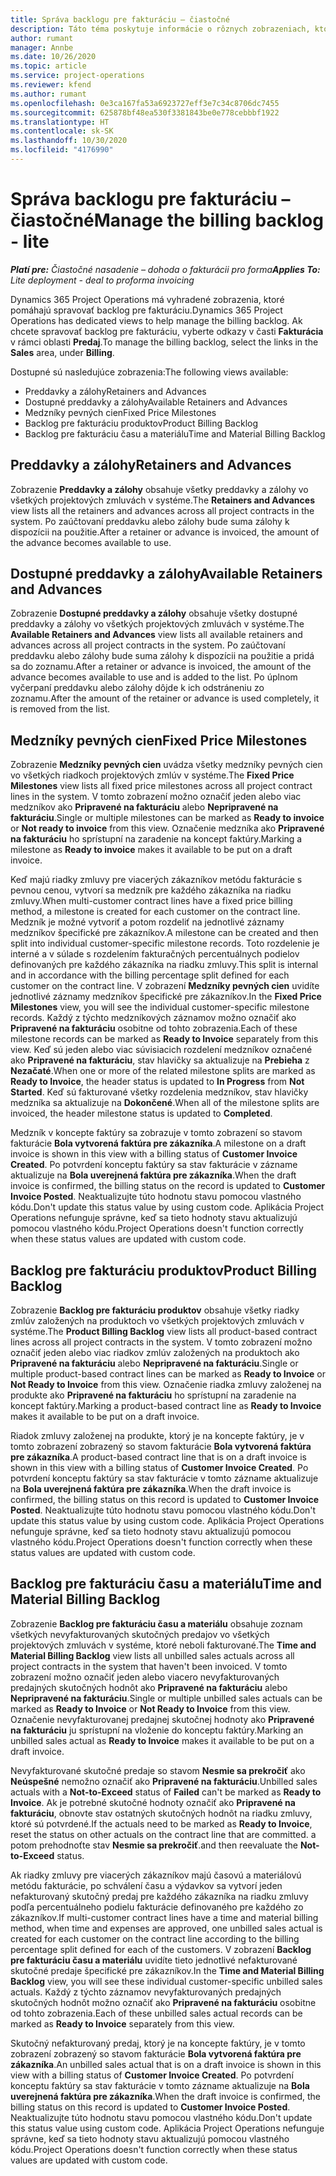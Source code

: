 ```yaml
---
title: Správa backlogu pre fakturáciu – čiastočné
description: Táto téma poskytuje informácie o rôznych zobrazeniach, ktoré je možné použiť pri správe backlogu pre fakturáciu.
author: rumant
manager: Annbe
ms.date: 10/26/2020
ms.topic: article
ms.service: project-operations
ms.reviewer: kfend
ms.author: rumant
ms.openlocfilehash: 0e3ca167fa53a6923727eff3e7c34c8706dc7455
ms.sourcegitcommit: 625878bf48ea530f3381843be0e778cebbbf1922
ms.translationtype: HT
ms.contentlocale: sk-SK
ms.lasthandoff: 10/30/2020
ms.locfileid: "4176990"
---
```

# <a name="manage-the-billing-backlog---lite"></a><span data-ttu-id="e38d6-103">Správa backlogu pre fakturáciu – čiastočné</span><span class="sxs-lookup"><span data-stu-id="e38d6-103">Manage the billing backlog - lite</span></span>

<span data-ttu-id="e38d6-104">_**Platí pre:** Čiastočné nasadenie – dohoda o fakturácii pro forma_</span><span class="sxs-lookup"><span data-stu-id="e38d6-104">_**Applies To:** Lite deployment - deal to proforma invoicing_</span></span>

<span data-ttu-id="e38d6-105">Dynamics 365 Project Operations má vyhradené zobrazenia, ktoré pomáhajú spravovať backlog pre fakturáciu.</span><span class="sxs-lookup"><span data-stu-id="e38d6-105">Dynamics 365 Project Operations has dedicated views to help manage the billing backlog.</span></span> <span data-ttu-id="e38d6-106">Ak chcete spravovať backlog pre fakturáciu, vyberte odkazy v časti **Fakturácia** v rámci oblasti **Predaj**.</span><span class="sxs-lookup"><span data-stu-id="e38d6-106">To manage the billing backlog, select the links in the **Sales** area, under **Billing**.</span></span> 

<span data-ttu-id="e38d6-107">Dostupné sú nasledujúce zobrazenia:</span><span class="sxs-lookup"><span data-stu-id="e38d6-107">The following views available:</span></span>

- <span data-ttu-id="e38d6-108">Preddavky a zálohy</span><span class="sxs-lookup"><span data-stu-id="e38d6-108">Retainers and Advances</span></span>
- <span data-ttu-id="e38d6-109">Dostupné preddavky a zálohy</span><span class="sxs-lookup"><span data-stu-id="e38d6-109">Available Retainers and Advances</span></span>
- <span data-ttu-id="e38d6-110">Medzníky pevných cien</span><span class="sxs-lookup"><span data-stu-id="e38d6-110">Fixed Price Milestones</span></span>
- <span data-ttu-id="e38d6-111">Backlog pre fakturáciu produktov</span><span class="sxs-lookup"><span data-stu-id="e38d6-111">Product Billing Backlog</span></span>
- <span data-ttu-id="e38d6-112">Backlog pre fakturáciu času a materiálu</span><span class="sxs-lookup"><span data-stu-id="e38d6-112">Time and Material Billing Backlog</span></span>

## <a name="retainers-and-advances"></a><span data-ttu-id="e38d6-113">Preddavky a zálohy</span><span class="sxs-lookup"><span data-stu-id="e38d6-113">Retainers and Advances</span></span>

<span data-ttu-id="e38d6-114">Zobrazenie **Preddavky a zálohy** obsahuje všetky preddavky a zálohy vo všetkých projektových zmluvách v systéme.</span><span class="sxs-lookup"><span data-stu-id="e38d6-114">The **Retainers and Advances** view lists all the retainers and advances across all project contracts in the system.</span></span> <span data-ttu-id="e38d6-115">Po zaúčtovaní preddavku alebo zálohy bude suma zálohy k dispozícii na použitie.</span><span class="sxs-lookup"><span data-stu-id="e38d6-115">After a retainer or advance is invoiced, the amount of the advance becomes available to use.</span></span>

## <a name="available-retainers-and-advances"></a><span data-ttu-id="e38d6-116">Dostupné preddavky a zálohy</span><span class="sxs-lookup"><span data-stu-id="e38d6-116">Available Retainers and Advances</span></span>

<span data-ttu-id="e38d6-117">Zobrazenie **Dostupné preddavky a zálohy** obsahuje všetky dostupné preddavky a zálohy vo všetkých projektových zmluvách v systéme.</span><span class="sxs-lookup"><span data-stu-id="e38d6-117">The **Available Retainers and Advances** view lists all available retainers and advances across all project contracts in the system.</span></span> <span data-ttu-id="e38d6-118">Po zaúčtovaní preddavku alebo zálohy bude suma zálohy k dispozícii na použitie a pridá sa do zoznamu.</span><span class="sxs-lookup"><span data-stu-id="e38d6-118">After a retainer or advance is invoiced, the amount of the advance becomes available to use and is added to the list.</span></span> <span data-ttu-id="e38d6-119">Po úplnom vyčerpaní preddavku alebo zálohy dôjde k ich odstráneniu zo zoznamu.</span><span class="sxs-lookup"><span data-stu-id="e38d6-119">After the amount of the retainer or advance is used completely, it is removed from the list.</span></span>

## <a name="fixed-price-milestones"></a><span data-ttu-id="e38d6-120">Medzníky pevných cien</span><span class="sxs-lookup"><span data-stu-id="e38d6-120">Fixed Price Milestones</span></span>

<span data-ttu-id="e38d6-121">Zobrazenie **Medzníky pevných cien** uvádza všetky medzníky pevných cien vo všetkých riadkoch projektových zmlúv v systéme.</span><span class="sxs-lookup"><span data-stu-id="e38d6-121">The **Fixed Price Milestones** view lists all fixed price milestones across all project contract lines in the system.</span></span> <span data-ttu-id="e38d6-122">V tomto zobrazení možno označiť jeden alebo viac medzníkov ako **Pripravené na fakturáciu** alebo **Nepripravené na fakturáciu**.</span><span class="sxs-lookup"><span data-stu-id="e38d6-122">Single or multiple milestones can be marked as **Ready to invoice** or **Not ready to invoice** from this view.</span></span> <span data-ttu-id="e38d6-123">Označenie medzníka ako **Pripravené na fakturáciu** ho sprístupní na zaradenie na koncept faktúry.</span><span class="sxs-lookup"><span data-stu-id="e38d6-123">Marking a milestone as **Ready to invoice** makes it available to be put on a draft invoice.</span></span>

<span data-ttu-id="e38d6-124">Keď majú riadky zmluvy pre viacerých zákazníkov metódu fakturácie s pevnou cenou, vytvorí sa medzník pre každého zákazníka na riadku zmluvy.</span><span class="sxs-lookup"><span data-stu-id="e38d6-124">When multi-customer contract lines have a fixed price billing method, a milestone is created for each customer on the contract line.</span></span> <span data-ttu-id="e38d6-125">Medzník je možné vytvoriť a potom rozdeliť na jednotlivé záznamy medzníkov špecifické pre zákazníkov.</span><span class="sxs-lookup"><span data-stu-id="e38d6-125">A milestone can be created and then split into individual customer-specific milestone records.</span></span> <span data-ttu-id="e38d6-126">Toto rozdelenie je interné a v súlade s rozdelením fakturačných percentuálnych podielov definovaných pre každého zákazníka na riadku zmluvy.</span><span class="sxs-lookup"><span data-stu-id="e38d6-126">This split is internal and in accordance with the billing percentage split defined for each customer on the contract line.</span></span> <span data-ttu-id="e38d6-127">V zobrazení **Medzníky pevných cien** uvidíte jednotlivé záznamy medzníkov špecifické pre zákazníkov.</span><span class="sxs-lookup"><span data-stu-id="e38d6-127">In the **Fixed Price Milestones** view, you will see the individual customer-specific milestone records.</span></span> <span data-ttu-id="e38d6-128">Každý z týchto medzníkových záznamov možno označiť ako **Pripravené na fakturáciu** osobitne od tohto zobrazenia.</span><span class="sxs-lookup"><span data-stu-id="e38d6-128">Each of these milestone records can be marked as **Ready to Invoice** separately from this view.</span></span> <span data-ttu-id="e38d6-129">Keď sú jeden alebo viac súvisiacich rozdelení medzníkov označené ako **Pripravené na fakturáciu**, stav hlavičky sa aktualizuje na **Prebieha** z **Nezačaté**.</span><span class="sxs-lookup"><span data-stu-id="e38d6-129">When one or more of the related milestone splits are marked as **Ready to Invoice**, the header status is updated to **In Progress** from **Not Started**.</span></span> <span data-ttu-id="e38d6-130">Keď sú fakturované všetky rozdelenia medzníkov, stav hlavičky medzníka sa aktualizuje na **Dokončené**.</span><span class="sxs-lookup"><span data-stu-id="e38d6-130">When all of the milestone splits are invoiced, the header milestone status is updated to **Completed**.</span></span>

<span data-ttu-id="e38d6-131">Medzník v koncepte faktúry sa zobrazuje v tomto zobrazení so stavom fakturácie **Bola vytvorená faktúra pre zákazníka**.</span><span class="sxs-lookup"><span data-stu-id="e38d6-131">A milestone on a draft invoice is shown in this view with a billing status of **Customer Invoice Created**.</span></span> <span data-ttu-id="e38d6-132">Po potvrdení konceptu faktúry sa stav fakturácie v zázname aktualizuje na **Bola uverejnená faktúra pre zákazníka**.</span><span class="sxs-lookup"><span data-stu-id="e38d6-132">When the draft invoice is confirmed, the billing status on the record is updated to **Customer Invoice Posted**.</span></span> <span data-ttu-id="e38d6-133">Neaktualizujte túto hodnotu stavu pomocou vlastného kódu.</span><span class="sxs-lookup"><span data-stu-id="e38d6-133">Don't update this status value by using custom code.</span></span> <span data-ttu-id="e38d6-134">Aplikácia Project Operations nefunguje správne, keď sa tieto hodnoty stavu aktualizujú pomocou vlastného kódu.</span><span class="sxs-lookup"><span data-stu-id="e38d6-134">Project Operations doesn't function correctly when these status values are updated with custom code.</span></span>

## <a name="product-billing-backlog"></a><span data-ttu-id="e38d6-135">Backlog pre fakturáciu produktov</span><span class="sxs-lookup"><span data-stu-id="e38d6-135">Product Billing Backlog</span></span>

<span data-ttu-id="e38d6-136">Zobrazenie **Backlog pre fakturáciu produktov** obsahuje všetky riadky zmlúv založených na produktoch vo všetkých projektových zmluvách v systéme.</span><span class="sxs-lookup"><span data-stu-id="e38d6-136">The **Product Billing Backlog** view lists all product-based contract lines across all project contracts in the system.</span></span> <span data-ttu-id="e38d6-137">V tomto zobrazení možno označiť jeden alebo viac riadkov zmlúv založených na produktoch ako **Pripravené na fakturáciu** alebo **Nepripravené na fakturáciu**.</span><span class="sxs-lookup"><span data-stu-id="e38d6-137">Single or multiple product-based contract lines can be marked as **Ready to Invoice** or **Not Ready to Invoice** from this view.</span></span> <span data-ttu-id="e38d6-138">Označenie riadka zmluvy založenej na produkte ako **Pripravené na fakturáciu** ho sprístupní na zaradenie na koncept faktúry.</span><span class="sxs-lookup"><span data-stu-id="e38d6-138">Marking a product-based contract line as **Ready to Invoice** makes it available to be put on a draft invoice.</span></span>

<span data-ttu-id="e38d6-139">Riadok zmluvy založenej na produkte, ktorý je na koncepte faktúry, je v tomto zobrazení zobrazený so stavom fakturácie **Bola vytvorená faktúra pre zákazníka**.</span><span class="sxs-lookup"><span data-stu-id="e38d6-139">A product-based contract line that is on a draft invoice is shown in this view with a billing status of **Customer Invoice Created**.</span></span> <span data-ttu-id="e38d6-140">Po potvrdení konceptu faktúry sa stav fakturácie v tomto zázname aktualizuje na **Bola uverejnená faktúra pre zákazníka**.</span><span class="sxs-lookup"><span data-stu-id="e38d6-140">When the draft invoice is confirmed, the billing status on this record is updated to **Customer Invoice Posted**.</span></span> <span data-ttu-id="e38d6-141">Neaktualizujte túto hodnotu stavu pomocou vlastného kódu.</span><span class="sxs-lookup"><span data-stu-id="e38d6-141">Don't update this status value by using custom code.</span></span> <span data-ttu-id="e38d6-142">Aplikácia Project Operations nefunguje správne, keď sa tieto hodnoty stavu aktualizujú pomocou vlastného kódu.</span><span class="sxs-lookup"><span data-stu-id="e38d6-142">Project Operations doesn't function correctly when these status values are updated with custom code.</span></span>

## <a name="time-and-material-billing-backlog"></a><span data-ttu-id="e38d6-143">Backlog pre fakturáciu času a materiálu</span><span class="sxs-lookup"><span data-stu-id="e38d6-143">Time and Material Billing Backlog</span></span>

<span data-ttu-id="e38d6-144">Zobrazenie **Backlog pre fakturáciu času a materiálu** obsahuje zoznam všetkých nevyfakturovaných skutočných predajov vo všetkých projektových zmluvách v systéme, ktoré neboli fakturované.</span><span class="sxs-lookup"><span data-stu-id="e38d6-144">The **Time and Material Billing Backlog** view lists all unbilled sales actuals across all project contracts in the system that haven't been invoiced.</span></span> <span data-ttu-id="e38d6-145">V tomto zobrazení možno označiť jeden alebo viacero nevyfakturovaných predajných skutočných hodnôt ako **Pripravené na fakturáciu** alebo **Nepripravené na fakturáciu**.</span><span class="sxs-lookup"><span data-stu-id="e38d6-145">Single or multiple unbilled sales actuals can be marked as **Ready to Invoice** or **Not Ready to Invoice** from this view.</span></span> <span data-ttu-id="e38d6-146">Označenie nevyfakturovanej predajnej skutočnej hodnoty ako **Pripravené na fakturáciu** ju sprístupní na vloženie do konceptu faktúry.</span><span class="sxs-lookup"><span data-stu-id="e38d6-146">Marking an unbilled sales actual as **Ready to Invoice** makes it available to be put on a draft invoice.</span></span>

<span data-ttu-id="e38d6-147">Nevyfakturované skutočné predaje so stavom **Nesmie sa prekročiť** ako **Neúspešné** nemožno označiť ako **Pripravené na fakturáciu**.</span><span class="sxs-lookup"><span data-stu-id="e38d6-147">Unbilled sales actuals with a **Not-to-Exceed** status of **Failed** can't be marked as **Ready to Invoice**.</span></span> <span data-ttu-id="e38d6-148">Ak je potrebné skutočné hodnoty označiť ako **Pripravené na fakturáciu**, obnovte stav ostatných skutočných hodnôt na riadku zmluvy, ktoré sú potvrdené.</span><span class="sxs-lookup"><span data-stu-id="e38d6-148">If the actuals need to be marked as **Ready to Invoice**, reset the status on other actuals on the contract line that are committed.</span></span> <span data-ttu-id="e38d6-149">a potom prehodnoťte stav **Nesmie sa prekročiť**.</span><span class="sxs-lookup"><span data-stu-id="e38d6-149">and then reevaluate the **Not-to-Exceed** status.</span></span>

<span data-ttu-id="e38d6-150">Ak riadky zmluvy pre viacerých zákazníkov majú časovú a materiálovú metódu fakturácie, po schválení času a výdavkov sa vytvorí jeden nefakturovaný skutočný predaj pre každého zákazníka na riadku zmluvy podľa percentuálneho podielu fakturácie definovaného pre každého zo zákazníkov.</span><span class="sxs-lookup"><span data-stu-id="e38d6-150">If multi-customer contract lines have a time and material billing method, when time and expenses are approved, one unbilled sales actual is created for each customer on the contract line according to the billing percentage split defined for each of the customers.</span></span> <span data-ttu-id="e38d6-151">V zobrazení **Backlog pre fakturáciu času a materiálu** uvidíte tieto jednotlivé nefakturované skutočné predaje špecifické pre zákazníkov.</span><span class="sxs-lookup"><span data-stu-id="e38d6-151">In the **Time and Material Billing Backlog** view, you will see these individual customer-specific unbilled sales actuals.</span></span> <span data-ttu-id="e38d6-152">Každý z týchto záznamov nevyfakturovaných predajných skutočných hodnôt možno označiť ako **Pripravené na fakturáciu** osobitne od tohto zobrazenia.</span><span class="sxs-lookup"><span data-stu-id="e38d6-152">Each of these unbilled sales actual records can be marked as **Ready to Invoice** separately from this view.</span></span>

<span data-ttu-id="e38d6-153">Skutočný nefakturovaný predaj, ktorý je na koncepte faktúry, je v tomto zobrazení zobrazený so stavom fakturácie **Bola vytvorená faktúra pre zákazníka**.</span><span class="sxs-lookup"><span data-stu-id="e38d6-153">An unbilled sales actual that is on a draft invoice is shown in this view with a billing status of **Customer Invoice Created**.</span></span> <span data-ttu-id="e38d6-154">Po potvrdení konceptu faktúry sa stav fakturácie v tomto zázname aktualizuje na **Bola uverejnená faktúra pre zákazníka**.</span><span class="sxs-lookup"><span data-stu-id="e38d6-154">When the draft invoice is confirmed, the billing status on this record is updated to **Customer Invoice Posted**.</span></span> <span data-ttu-id="e38d6-155">Neaktualizujte túto hodnotu stavu pomocou vlastného kódu.</span><span class="sxs-lookup"><span data-stu-id="e38d6-155">Don't update this status value using custom code.</span></span> <span data-ttu-id="e38d6-156">Aplikácia Project Operations nefunguje správne, keď sa tieto hodnoty stavu aktualizujú pomocou vlastného kódu.</span><span class="sxs-lookup"><span data-stu-id="e38d6-156">Project Operations doesn't function correctly when these status values are updated with custom code.</span></span>
